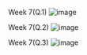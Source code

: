 

Week 7(Q.1) ![image](https://github.com/NishthaTikoo27/DAA/assets/125014091/ad278d4d-6c74-45ad-b389-73db9f993634)

Week 7(Q.2) ![image](https://github.com/NishthaTikoo27/DAA/assets/125014091/2b77494b-9b1b-4fde-874a-afa0763a01b6)

Week 7(Q.3) ![image](https://github.com/NishthaTikoo27/DAA/assets/125014091/47fa132c-ec8f-41d9-94f8-980f00095c0e)

